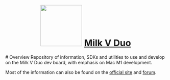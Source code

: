 <div align="center">
    <h1>
        <br>
        <a href="#overview"><img height="130rem" src="https://raw.githubusercontent.com/GonzaloAlvarez/milkv/assets/photos/milkvduoboard.png"></a>
        <a href="#overview">Milk V Duo</a>
    </h1>
</div>
# Overview
Repository of information, SDKs and utilities to use and develop on the Milk V Duo dev board, with emphasis on Mac M1 development.

Most of the information can also be found on the [official site](https://milkv.io/docs/duo/overview) and [forum](https://community.milkv.io/c/duo/5).
